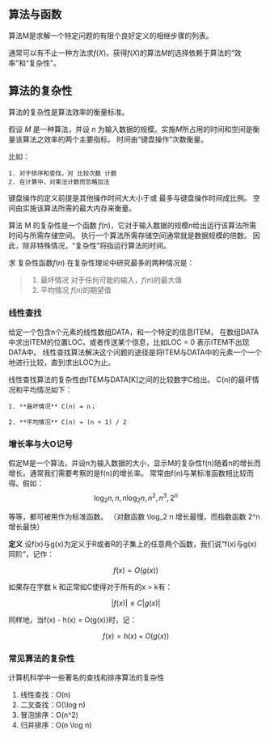## 算法与函数

算法M是求解一个特定问题的有限个良好定义的相继步骤的列表。

通常可以有不止一种方法求$f(X)$。获得$f(X)$的算法$M$的选择依赖于算法的“效率”和“复杂性”。

## 算法的复杂性

算法的复杂性是算法效率的衡量标准。

假设 $M$ 是一种算法，并设 $n$ 为输入数据的规模。实施$M$所占用的时间和空间是衡量该算法之效率的两个主要指标。
时间由“键盘操作”次数衡量。

比如：

    1. 对于排序和查找，对 比较次数 计数
    2. 在计算中，对乘法计数而忽略加法

键盘操作的定义前提是其他操作时间大大小于或 最多与键盘操作时间成比例。
空间由实施该算法所需的最大内存来衡量。

算法 M 的复杂性是一个函数 $f(n)$，它对于输入数据的规模$n$给出运行该算法所需时间与所需存储空间。
执行一个算法所需存储空间通常就是数据规模的倍数。
因此，除非特殊情况，“复杂性”将指运行算法的时间。

求 复杂性函数$f(n)$ 在复杂性理论中研究最多的两种情况是：

>1. 最坏情况 对于任何可能的输入，$f(n)$的最大值
>2. 平均情况 $f(n)$的期望值

### 线性查找

给定一个包含n个元素的线性数组DATA，和一个特定的信息ITEM，
在数组DATA中求出ITEM的位置LOC，或者传送某个信息，比如LOC = 0 表示ITEM不出现DATA中。
线性查找算法解决这个问题的途径是将ITEM与DATA中的元素一个一个地进行比较，直到求出LOC为止。

线性查找算法的复杂性由ITEM与DATA[K]之间的比较数字C给出。
C(n)的最坏情况和平均情况如下：

    1. **最坏情况** C(n) = n；
    
    2. **平均情况** C(n) = (n + 1) / 2

### 增长率与大O记号

假定M是一个算法，并设n为输入数据的大小，显示M的复杂性f(n)随着n的增长而增长。通常我们需要考察的是f(n)的增长率。
常常由f(n)与某标准函数相比较而得。假如：
$$
\log_{2} n, n, n \log_{2} n, n^2, n^3, 2^n
$$

等等，都可被用作为标准函数。
（对数函数 \log_2 n 增长最慢，而指数函数 2^n 增长最快）

**定义** 设f(x)与g(x)为定义于R或者R的子集上的任意两个函数，我们说“f(x)与g(x)同阶”，记作：

$$
f(x) = O(g(x))
$$

如果存在字数 k 和正常如C使得对于所有的x > k有：

$$
|f(x)| \leq C|g(x)|
$$

同样地，当f(x) - h(x) = O(g(x))时，记：

$$
f(x) = h(x) + O(g(x))
$$

### 常见算法的复杂性

计算机科学中一些著名的查找和排序算法的复杂性

  1. 线性查找：O(n)
  2. 二叉查找：O(\log n)
  3. 冒泡排序：O(n^2)
  4. 归并排序：O(n \log n)
